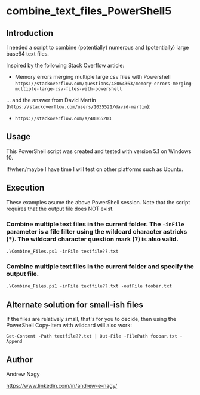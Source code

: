# combine_text_files_PowerShell5

## Introduction

I needed a script to combine (potentially) numerous and (potentially) large base64 text files.

Inspired by the following Stack Overflow article:

* Memory errors merging multiple large csv files with Powershell
  `https://stackoverflow.com/questions/48064363/memory-errors-merging-multiple-large-csv-files-with-powershell`

... and the answer from David Martin (`https://stackoverflow.com/users/1035521/david-martin`):

* `https://stackoverflow.com/a/48065203`

## Usage

This PowerShell script was created and tested with version 5.1 on Windows 10.

If/when/maybe I have time I will test on other platforms such as Ubuntu.

## Execution

These examples asume the above PowerShell session. Note that the script requires that the output file does NOT exist.

### Combine multiple text files in the current folder. The `-inFile` parameter is a file filter using the wildcard character astricks (*). The wildcard character question mark (?) is also valid.

`.\Combine_Files.ps1 -inFile textfile??.txt`

### Combine multiple text files in the current folder and specify the output file.

`.\Combine_Files.ps1 -inFile textfile??.txt -outFile foobar.txt`

## Alternate solution for small-ish files

If the files are relatively small, that's for you to decide, then using the PowerShell Copy-Item with wildcard will also work:

`Get-Content -Path textfile??.txt | Out-File -FilePath foobar.txt -Append`

## Author

Andrew Nagy

https://www.linkedin.com/in/andrew-e-nagy/
